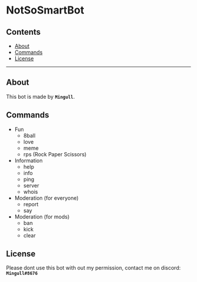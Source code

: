 # NotSoSmartBot

## Contents

- [About](#about)
- [Commands](#commands)
- [License](#license)

---

## About

This bot is made by **`Mingull`**.

## Commands

- Fun
  - 8ball
  - love
  - meme
  - rps (Rock Paper Scissors)
- Information
  - help
  - info
  - ping
  - server
  - whois
- Moderation (for everyone)
  - report
  - say
- Moderation (for mods)
  - ban
  - kick
  - clear

## License

Please dont use this bot with out my permission,
contact me on discord: **`Mingull#8676`**
